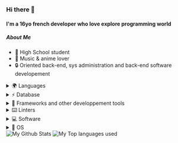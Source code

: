 ### Hi there 👋

#### **I'm a 16yo french developer who love explore programming world**

##### About Me

- 🏫 High School student
- 🎵 Music & anime lover
- 🔒 Oriented back-end, sys administration and back-end software developement
  
<details>
  <summary><bold>🌍 Languages</bold></summary>
  <img src="https://img.shields.io/badge/HTML5-E34F26?style=for-the-badge&logo=html5&logoColor=white" width=70px>
   <img src="https://img.shields.io/badge/JavaScript-323330?style=for-the-badge&logo=javascript&logoColor=F7DF1E" width=100px />
   <img src="https://img.shields.io/badge/TypeScript-007ACC?style=for-the-badge&logo=typescript&logoColor=white" width=100px />
   <img src="https://img.shields.io/badge/OpenJDK-ED8B00?style=for-the-badge&logo=openjdk&logoColor=white" width=80px />
</details>

<details>
  <summary><bold>⚡ Database</bold></summary>
  <img src="https://img.shields.io/badge/SQLite-07405E?style=for-the-badge&logo=sqlite&logoColor=white" height=20px />
  <img src="https://img.shields.io/badge/MySQL-00000F?style=for-the-badge&logo=mysql&logoColor=white" height=20px />
  <img src="https://img.shields.io/badge/MongoDB-4EA94B?style=for-the-badge&logo=mongodb&logoColor=white" height=20px />
</details>

<details>
  <summary><bold>🚀 Frameworks and other developpement tools</bold></summary>
   <img src="https://img.shields.io/badge/Node.js-43853D?style=for-the-badge&logo=node-dot-js&logoColor=white" width=65px />
   <img src="https://img.shields.io/badge/npm-CB3837?style=for-the-badge&logo=npm&logoColor=white" width=55px />
   <img src="https://img.shields.io/badge/Bootstrap-563D7C?style=for-the-badge&logo=bootstrap&logoColor=white" width=95px />
   <img src="https://img.shields.io/badge/Prisma-3982CE?style=for-the-badge&logo=Prisma&logoColor=white" width=75px />
</details>
 
<details>
  <summary>⌨️ <bold>Linters</bold></summary>
  <img src="https://img.shields.io/badge/eslint-3A33D1?style=for-the-badge&logo=eslint&logoColor=white" width=80px />
  <img src="https://img.shields.io/badge/prettier-1A2C34?style=for-the-badge&logo=prettier&logoColor=F7BA3E" width=80px />
</details>

<details>
  <summary><bold>💻 Software</bold></summary>
  <img src="https://img.shields.io/badge/Visual_Studio_Code-0078D4?style=for-the-badge&logo=visual%20studio%20code&logoColor=white" width=150px />
   <img src="https://img.shields.io/badge/IntelliJ_IDEA-000000.svg?style=for-the-badge&logo=intellij-idea&logoColor=white" width=120px />
</details>  
  
<details>
  <summary><bold>🐧 OS</bold></summary>
    <img src="https://img.shields.io/badge/mac%20os-000000?style=for-the-badge&logo=apple&logoColor=white" width=70px />
    <img src="https://img.shields.io/badge/Debian-A81D33?style=for-the-badge&logo=debian&logoColor=white" width=70px />
</details>
  
<img alt="My Github Stats" src="https://github-readme-stats.vercel.app/api?username=ItsJustAiko&show_icons=true&hide_border=true&theme=tokyonight" width:30px />
<img alt="My Top languages used" src="https://github-readme-stats.vercel.app/api/top-langs?username=ItsJustAiko&show_icons=true&theme=tokyonight&layout=compact" />
